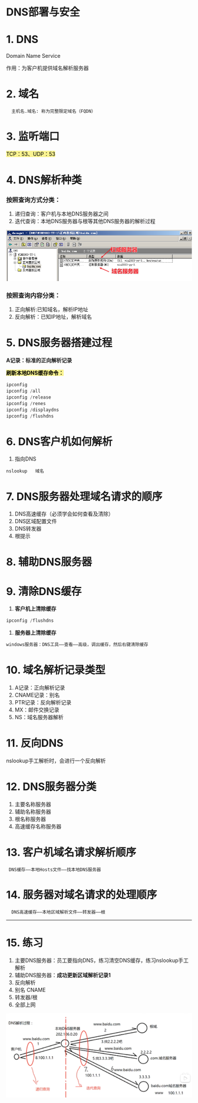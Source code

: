 # DNS部署与安全 

# 1. DNS

Domain Name Service

作用：为客户机提供域名解析服务器

# 2. 域名


```
  主机名.域名: 称为完整限定域名（FQDN）
```

# 3. 监听端口

<span style="color: #F9D8B1"><mark style="background-color: #FAF390">TCP：53、UDP：53</mark></span>

# 4. DNS解析种类

### **按照查询方式分类**：

1. 递归查询：客户机与本地DNS服务器之间
2. 迭代查询：本地DNS服务器与根等其他DNS服务器的解析过程

![](assets/YKOXbXqg6oC9iUxk09rcF22Enrc.png)

### **按照查询内容分类：**

1. 正向解析:已知域名，解析IP地址
2. 反向解析：已知IP地址，解析域名

# 5. DNS服务器搭建过程

**A记录：标准的正向解析记录**

<span style="color: #F9D8B1"><mark style="background-color: #FAF390">**刷新本地DNS缓存命令：**</mark></span>


```C++
ipconfig
ipconfig /all
ipconfig /release
ipconfig /renes
ipconfig /displaydns
ipconfig /flushdns
```

# 6. DNS客户机如何解析

1. 指向DNS


```Shell
nslookup   域名
```

# 7. DNS服务器处理域名请求的顺序

1. DNS高速缓存（必须学会如何查看及清除）
2. DNS区域配置文件
3. DNS转发器
4. 根提示

# 8. 辅助DNS服务器

# 9. 清除DNS缓存

1. **客户机上清除缓存**


```C++
ipconfig /flushdns
```

1. **服务器上清除缓存**


```C++
windows服务器：DNS工具——查看——高级，调出缓存，然后右键清除缓存
```

# 10. 域名解析记录类型

1. A记录：正向解析记录
2. CNAME记录：别名
3. PTR记录：反向解析记录
4. MX：邮件交换记录
5. NS：域名服务器解析

# 11. 反向DNS

nslookup手工解析时，会进行一个反向解析

# 12. DNS服务器分类

1. 主要名称服务器
2. 辅助名称服务器
3. 根名称服务器
4. 高速缓存名称服务器

# 13. 客户机域名请求解析顺序

     DNS缓存——本地Hosts文件——找本地DNS服务器

# 14. 服务器对域名请求的处理顺序

      DNS高速缓存——本地区域解析文件——转发器——根

---

# 15. 练习

1. 主要DNS服务器：员工要指向DNS，练习清空DNS缓存，练习nslookup手工解析
2. 辅助DNS服务器：**成功更新区域解析记录1**
3. 反向解析
4. 别名 CNAME
5. 转发器/根
6. 全部上网

![](assets/NbZPbaZhFo1G71xVyBhcjfvMnGA.png)



